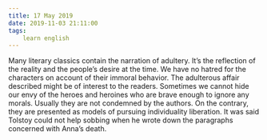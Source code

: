```yaml
---
title: 17 May 2019
date: 2019-11-03 21:11:00
tags:
    learn english
---
```

Many literary classics contain the narration
of adultery. It’s the reflection of the reality and the people’s desire at the time. We have
no hatred for the characters on account of their immoral behavior. The adulterous
affair described might be of interest to the readers. Sometimes we cannot hide
our envy of the heroes and heroines who are brave enough to ignore any morals. Usually
they are not condemned by the authors. On the contrary, they are presented as
models of pursuing individuality liberation. It was said Tolstoy could not help
sobbing when he wrote down the paragraphs concerned with Anna’s death. 